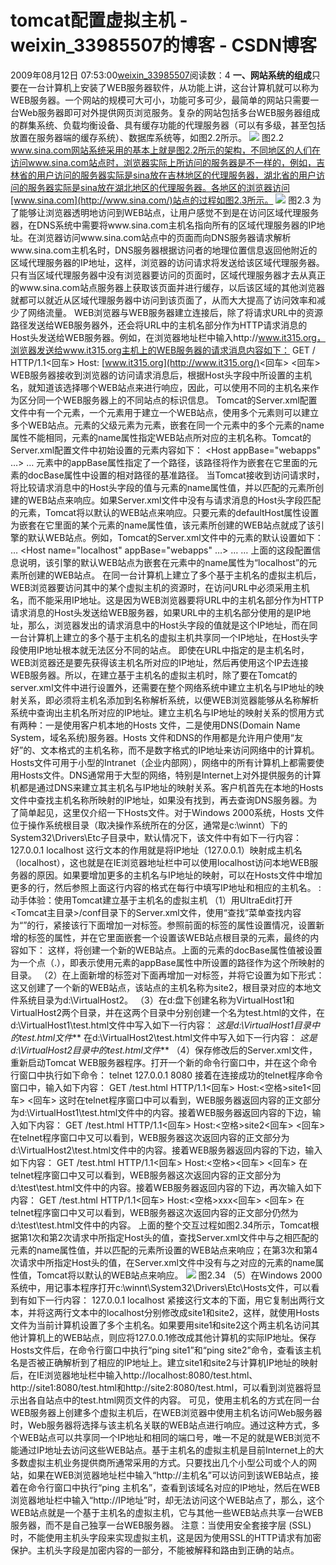 # tomcat配置虚拟主机 - weixin_33985507的博客 - CSDN博客
2009年08月12日 07:53:00[weixin_33985507](https://me.csdn.net/weixin_33985507)阅读数：4
**一、网站系统的组成**只要在一台计算机上安装了WEB服务器软件，从功能上讲，这台计算机就可以称为WEB服务器。一个网站的规模可大可小，功能可多可少，最简单的网站只需要一台Web服务器即可对外提供网页浏览服务。复杂的网站包括多台WEB服务器组成的群集系统、负载均衡设备、具有缓存功能的代理服务器（可以有多级，甚至包括放置在服务器端的缓存系统）、数据库系统等，如图2.2所示。
![](https://images.cnblogs.com/cnblogs_com/xieduo/i8.jpg)
 图2.2
www.sina.com网站系统采用的基本上就是图2.2所示的架构，不同地区的人们在访问www.sina.com站点时，浏览器实际上所访问的服务器是不一样的，例如，吉林省的用户访问的服务器实际是sina放在吉林地区的代理服务器，湖北省的用户访问的服务器实际是sina放在湖北地区的代理服务器。各地区的浏览器访问[www.sina.com](http://www.sina.com/)站点的过程如图2.3所示。
![](https://images.cnblogs.com/cnblogs_com/xieduo/i9.jpg)
 图2.3
为了能够让浏览器透明地访问到WEB站点，让用户感觉不到是在访问区域代理服务器，在DNS系统中需要将www.sina.com主机名指向所有的区域代理服务器的IP地址。在浏览器访问www.sina.com站点中的页面而向DNS服务器请求解析www.sina.com主机名时，DNS服务器根据访问者的地理位置信息返回他附近的区域代理服务器的IP地址，这样，浏览器的访问请求将发送给该区域代理服务器。只有当区域代理服务器中没有浏览器要访问的页面时，区域代理服务器才去从真正的www.sina.com站点服务器上获取该页面并进行缓存，以后该区域的其他浏览器就都可以就近从区域代理服务器中访问到该页面了，从而大大提高了访问效率和减少了网络流量。
WEB浏览器与WEB服务器建立连接后，除了将请求URL中的资源路径发送给WEB服务器外，还会将URL中的主机名部分作为HTTP请求消息的Host头发送给WEB服务器。例如，在浏览器地址栏中输入http://www.it315.org，浏览器发送给www.it315.org主机上的WEB服务器的请求消息内容如下：
 GET / HTTP/1.1<回车>
 Host: [www.it315.org](http://www.it315.org/)<回车>
 <回车>
WEB服务器接收到浏览器的访问请求消息后，根据Host头字段中所设置的主机名，就知道该选择哪个WEB站点来进行响应，因此，可以使用不同的主机名来作为区分同一个WEB服务器上的不同站点的标识信息。
Tomcat的Server.xml配置文件中有一个<Host>元素，一个<Host>元素用于建立一个WEB站点，使用多个<Host>元素则可以建立多个WEB站点。<Host>元素的父级元素为<Engine>元素，嵌套在同一个<Engine>元素中的多个<Host>元素的name属性不能相同，<Host>元素的name属性指定WEB站点所对应的主机名称。Tomcat的Server.xml配置文件中初始设置的<Host>元素内容如下：
<Host appBase="webapps" …>
…
</Host>
<Host>元素中的appBase属性指定了一个路径，该路径将作为嵌套在它里面的<Context>元素的docBase属性中设置的相对路径的基准路径。
当Tomcat接收到访问请求时，将比较请求消息中的Host头字段的值与<Host>元素的name属性值，并以匹配的<Host>元素所创建的WEB站点来响应。如果Server.xml文件中没有与请求消息的Host头字段匹配的<Host>元素，Tomcat将以默认的WEB站点来响应。只要<Engine>元素的defaultHost属性设置为嵌套在它里面的某个<Host>元素的name属性值，该<Host>元素所创建的WEB站点就成了该引擎的默认WEB站点。例如，Tomcat的Server.xml文件中的<Engine>元素的默认设置如下：
<Engine defaultHost="localhost" debug="0">
…
 <Host name="localhost" appBase="webapps" …>
 …
 </Host>
…
</Engine>
上面的这段配置信息说明，该引擎的默认WEB站点为嵌套在<Engine>元素中的name属性为“localhost”的<Host>元素所创建的WEB站点。
在同一台计算机上建立了多个基于主机名的虚拟主机后，WEB浏览器要访问其中的某个虚拟主机的资源时，在访问URL中必须采用主机名，而不能采用IP地址。这是因为WEB浏览器要将URL中的主机名部分作为HTTP请求消息的Host头发送给WEB服务器，如果URL中的主机名部分使用的是IP地址，那么，浏览器发出的请求消息中的Host头字段的值就是这个IP地址，而在同一台计算机上建立的多个基于主机名的虚拟主机共享同一个IP地址，在Host头字段使用IP地址根本就无法区分不同的站点。
即使在URL中指定的是主机名时，WEB浏览器还是要先获得该主机名所对应的IP地址，然后再使用这个IP去连接WEB服务器。所以，在建立基于主机名的虚拟主机时，除了要在Tomcat的server.xml文件中进行设置外，还需要在整个网络系统中建立主机名与IP地址的映射关系，即必须将主机名添加到名称解析系统，以便WEB浏览器能够从名称解析系统中查询出主机名所对应的IP地址。建立主机名与IP地址的映射关系的惯用方式有两种：一是使用客户机本地的Hosts 文件，二是使用DNS(Domain Name System，域名系统)服务器。Hosts 文件和DNS的作用都是允许用户使用“友好”的、文本格式的主机名称，而不是数字格式的IP地址来访问网络中的计算机。Hosts文件可用于小型的Intranet（企业内部网），网络中的所有计算机上都需要使用Hosts文件。DNS通常用于大型的网络，特别是Internet上对外提供服务的计算机都是通过DNS来建立其主机名与IP地址的映射关系。客户机首先在本地的Hosts文件中查找主机名称所映射的IP地址，如果没有找到，再去查询DNS服务器。为了简单起见，这里仅介绍一下Hosts文件。对于Windows 2000系统，Hosts 文件位于操作系统根目录（取决操作系统所在的分区，通常是c:\winnt）下的System32\Drivers\Etc子目录中，默认情况下，该文件中有如下一行内容：
 127.0.0.1
 localhost
这行文本的作用就是将IP地址（127.0.0.1）映射成主机名（localhost），这也就是在IE浏览器地址栏中可以使用localhost访问本地WEB服务器的原因。如果要增加更多的主机名与IP地址的映射，可以在Hosts文件中增加更多的行，然后参照上面这行内容的格式在每行中填写IP地址和相应的主机名。
 :动手体验：使用Tomcat建立基于主机名的虚拟主机
（1）用UltraEdit打开<Tomcat主目录>/conf目录下的Server.xml文件，使用“查找”菜单查找内容为“</Host>”的行，紧接该行下面增加一对<Host></Host>标签。参照前面的<Host>标签的属性设置情况，设置新增的<Host>标签的属性，并在它里面嵌套一个设置该WEB站点根目录的<Context>元素，最终的内容如下：
 <Host name="site1" debug="0" appBase="d:\VirtualHost1">
 <Context path="" docBase="." debug="0"/>
 </Host>
这样，将创建一个新的WEB站点。上面的<Context>元素的docBase属性值被设置为一个点（.），即表示使用<Host>元素的appBase属性中所设置的路径作为这个<Context>所映射的目录。
（2）在上面新增的<Host></Host>标签对下面再增加一对<Host></Host>标签，并将它设置为如下形式：
 <Host name="site2" debug="0" appBase="d:\VirtualHost2">
 <Context path="" docBase="." debug="0"/>
 </Host>
这又创建了一个新的WEB站点，该站点的主机名称为site2，根目录对应的本地文件系统目录为d:\VirtualHost2。
（3）在d:盘下创建名称为VirtualHost1和VirtualHost2两个目录，并在这两个目录中分别创建一个名为test.html的文件，在d:\VirtualHost1\test.html文件中写入如下一行内容：
***这是*d:\VirtualHost1*目录中的test.html文件***
在d:\VirtualHost2\test.html文件中写入如下一行内容：
***这是*d:\VirtualHost2*目录中的test.html文件***
（4）保存修改后的Server.xml文件，重新启动Tomcat WEB服务器程序。打开一个新的命令行窗口中，并在这个命令行窗口中执行如下命令：
telnet 127.0.0.1 8080
接着在连接成功的telnet程序命令窗口中，输入如下内容：
 GET /test.html HTTP/1.1<回车>
 Host:<空格>site1<回车>
 <回车>
这时在telnet程序窗口中可以看到，WEB服务器返回内容的正文部分为d:\VirtualHost1\test.html文件中的内容。接着WEB服务器返回内容的下边，输入如下内容：
 GET /test.html HTTP/1.1<回车>
 Host:<空格>site2<回车>
 <回车>
在telnet程序窗口中又可以看到，WEB服务器这次返回内容的正文部分为d:\VirtualHost2\test.html文件中的内容。接着WEB服务器返回内容的下边，输入如下内容：
 GET /test.html HTTP/1.1<回车>
 Host:<空格><回车>
 <回车>
在telnet程序窗口中又可以看到，WEB服务器这次返回内容的正文部分为d:\test\test.html文件中的内容。接着WEB服务器返回内容的下边，再次输入如下内容：
 GET /test.html HTTP/1.1<回车>
 Host:<空格>xxx<回车>
 <回车>
在telnet程序窗口中又可以看到，WEB服务器这次返回内容的正文部分仍然为d:\test\test.html文件中的内容。
上面的整个交互过程如图2.34所示，Tomcat根据第1次和第2次请求中所指定Host头的值，查找Server.xml文件中与之相匹配的<Host>元素的name属性值，并以匹配的<Host>元素所设置的WEB站点来响应；在第3次和第4次请求中所指定Host头的值，在Server.xml文件中没有与之对应的<Host>元素的name属性值，Tomcat将以默认的WEB站点来响应。
![](https://images.cnblogs.com/cnblogs_com/xieduo/i10.jpg)
 图2.34
（5）在Windows 2000系统中，用记事本程序打开c:\winnt\System32\Drivers\Etc\Hosts文件，可以看到有如下一行内容：
 127.0.0.1
 localhost
紧接这行文本的下面，用它复制出两行文本，并将这两行文本中的localhost分别修改成site1和site2，这样，就使用Hosts文件为当前计算机设置了多个主机名。如果要用site1和site2这个两主机名访问其他计算机上的WEB站点，则应将127.0.0.1修改成其他计算机的实际IP地址。保存Hosts文件后，在命令行窗口中执行“ping site1”和“ping site2”命令，查看该主机名是否被正确解析到了相应的IP地址上。建立site1和site2与计算机IP地址的映射后，在IE浏览器地址栏中输入http://localhost:8080/test.html、http://site1:8080/test.html和http://site2:8080/test.html，可以看到浏览器将显示出各自站点中的test.html网页文件的内容。
可见，使用主机名的方式在同一台WEB服务器上创建多个虚拟主机后，在WEB浏览器中使用主机名访问Web服务器时，Web服务器将选择与该主机名关联的WEB站点进行响应。通过这种方式，多个WEB站点可以共享同一个IP地址和相同的端口号，唯一不足的就是WEB浏览不能通过IP地址去访问这些WEB站点。基于主机名的虚拟主机是目前Internet上的大多数虚拟主机业务提供商所通常采用的方式。只要找出几个小型公司或个人的网站，如果在WEB浏览器地址栏中输入“http://主机名”可以访问到该WEB站点，接着在命令行窗口中执行“ping 主机名”，查看到该域名对应的IP地址，然后在WEB浏览器地址栏中输入“http://IP地址”时，却无法访问这个WEB站点了，那么，这个WEB站点就是一个基于主机名的虚拟主机，它与其他一些WEB站点共享一台WEB服务器，而不是自己独享一台WEB服务器。
注意：当使用安全套接字层 (SSL) 时，不能使用主机头字段来实现虚拟主机，这是因为使用SSL的HTTP请求有加密保护。主机头字段是加密内容的一部分，不能被解释和路由到正确的站点。
